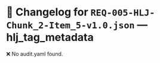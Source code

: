 # 📝 Changelog for `REQ-005-HLJ-Chunk_2-Item_5-v1.0.json` — **hlj_tag_metadata**

❌ No audit.yaml found.
